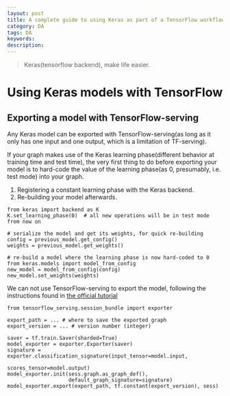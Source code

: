 ```yaml
---
layout: post
title: A complete guide to using Keras as part of a TensorFlow workflow
category: DA
tags: DA
keywords:
description:
---
```


> Keras(tensorflow backend), make life easier.

# Using Keras models with TensorFlow

## Exporting a model with TensorFlow-serving

Any Keras model can be exported with TensorFlow-serving(as long as it only has one input and one output, which is a limitation of TF-serving).

If your graph makes use of the Keras learning phase(different behavior at training time and test time), the very first thing to do before exporting your model is to hard-code the value of the learning phase(as 0, presumably, i.e. test mode) into your graph.

1. Registering a constant learning phase with the Keras backend.
2. Re-building your model afterwards.

```
from keras import backend as K
K.set_learning_phase(0)  # all new operations will be in test mode from now on

# serialize the model and get its weights, for quick re-building
config = previous_model.get_config()
weights = previous_model.get_weights()

# re-build a model where the learning phase is now hard-coded to 0
from keras.models import model_from_config
new_model = model_from_config(config)
new_model.set_weights(weights)
```

We can not use TensorFlow-serving to export the model, following the instructions found in [the official tutorial](https://github.com/tensorflow/serving/blob/master/tensorflow_serving/g3doc/serving_basic.md)

```
from tensorflow_serving.session_bundle import exporter

export_path = ... # where to save the exported graph
export_version = ... # version number (integer)

saver = tf.train.Saver(sharded=True)
model_exporter = exporter.Exporter(saver)
signature = exporter.classification_signature(input_tensor=model.input,
                                              scores_tensor=model.output)
model_exporter.init(sess.graph.as_graph_def(),
                    default_graph_signature=signature)
model_exporter.export(export_path, tf.constant(export_version), sess)
```
